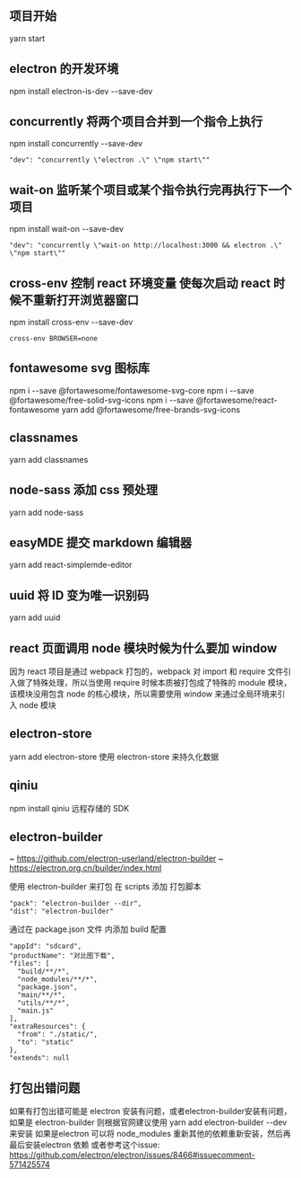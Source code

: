 ## 项目开始

yarn start

## electron 的开发环境

npm install electron-is-dev --save-dev

## concurrently 将两个项目合并到一个指令上执行

npm install concurrently --save-dev

```
"dev": "concurrently \"electron .\" \"npm start\""
```

## wait-on 监听某个项目或某个指令执行完再执行下一个项目

npm install wait-on --save-dev

```
"dev": "concurrently \"wait-on http://localhost:3000 && electron .\" \"npm start\""
```

## cross-env 控制 react 环境变量 使每次启动 react 时候不重新打开浏览器窗口

npm install cross-env --save-dev

```
cross-env BROWSER=none
```

## fontawesome svg 图标库

npm i --save @fortawesome/fontawesome-svg-core
npm i --save @fortawesome/free-solid-svg-icons
npm i --save @fortawesome/react-fontawesome
yarn add @fortawesome/free-brands-svg-icons

## classnames

yarn add classnames

## node-sass 添加 css 预处理

yarn add node-sass

## easyMDE 提交 markdown 编辑器

yarn add react-simplemde-editor

## uuid 将 ID 变为唯一识别码

yarn add uuid

## react 页面调用 node 模块时候为什么要加 window

因为 react 项目是通过 webpack 打包的，webpack 对 import 和 require 文件引入做了特殊处理，所以当使用 require 时候本质被打包成了特殊的 module 模块，该模块没用包含 node 的核心模块，所以需要使用 window 来通过全局环境来引入 node 模块

## electron-store

yarn add electron-store
使用 electron-store 来持久化数据

## qiniu

npm install qiniu
远程存储的 SDK

## electron-builder
~ https://github.com/electron-userland/electron-builder
~ https://electron.org.cn/builder/index.html
<!-- ~ https://segmentfault.com/a/1190000016695922?utm_source=tag-newest -->
使用 electron-builder 来打包
在 scripts 添加 打包脚本

```
"pack": "electron-builder --dir",
"dist": "electron-builder"
```

通过在 package.json 文件 内添加 build 配置

```
"appId": "sdcard",
"productName": "对比图下载",
"files": [
  "build/**/*",
  "node_modules/**/*",
  "package.json",
  "main/**/*",
  "utils/**/*",
  "main.js"
],
"extraResources": {
  "from": "./static/",
  "to": "static"
},
"extends": null
```

## 打包出错问题
如果有打包出错可能是 electron 安装有问题，或者electron-builder安装有问题，
如果是 electron-builder 则根据官网建议使用 yarn add electron-builder --dev 来安装
如果是electron 可以将 node_modules 重新其他的依赖重新安装，然后再最后安装electron 依赖
或者参考这个issue: https://github.com/electron/electron/issues/8466#issuecomment-571425574